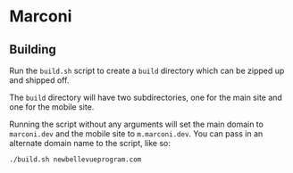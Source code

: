 # Marconi

## Building

Run the `build.sh` script to create a `build` directory which can be zipped up and shipped off.

The `build` directory will have two subdirectories, one for the main site and one for the mobile site.

Running the script without any arguments will set the main domain to `marconi.dev` and the mobile site to `m.marconi.dev`. You can pass in an alternate domain name to the script, like so:

    ./build.sh newbellevueprogram.com
